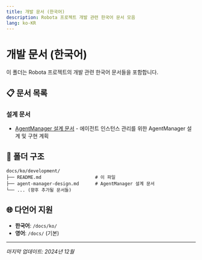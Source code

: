 ```yaml
---
title: 개발 문서 (한국어)
description: Robota 프로젝트 개발 관련 한국어 문서 모음
lang: ko-KR
---
```


# 개발 문서 (한국어)

이 폴더는 Robota 프로젝트의 개발 관련 한국어 문서들을 포함합니다.

## 📋 문서 목록

### 설계 문서
- [AgentManager 설계 문서](./agent-manager-design.md) - 에이전트 인스턴스 관리를 위한 AgentManager 설계 및 구현 계획

## 📁 폴더 구조

```
docs/ko/development/
├── README.md                    # 이 파일
├── agent-manager-design.md      # AgentManager 설계 문서
└── ... (향후 추가될 문서들)
```

## 🌐 다언어 지원

- **한국어**: `/docs/ko/`
- **영어**: `/docs/` (기본)

---

*마지막 업데이트: 2024년 12월* 